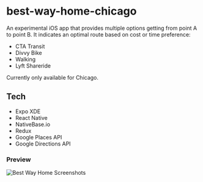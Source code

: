 # best-way-home-chicago

An experimental iOS app that provides multiple options getting from point A to point B. It indicates an optimal route based on cost or time preference:

- CTA Transit
- Divvy Bike
- Walking
- Lyft Shareride

Currently only available for Chicago.

## Tech

- Expo XDE
- React Native
- NativeBase.io
- Redux
- Google Places API
- Google Directions API

### Preview

![Best Way Home Screenshots](https://i.imgur.com/PGoTzSV.png)

